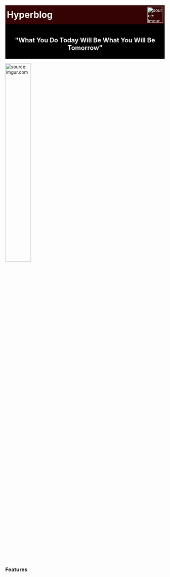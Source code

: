 <div style="background-color: #350303; padding: 5px; color: white; display: flex; align-items: center; justify-content: space-between;">
  <h1 style="margin: 0;">Hyperblog</h1>
  <img src="https://i.imgur.com/9HLVd7Z.gif" alt="source: imgur.com" height="50">
</div>


<div style="text-align:center; background-color:black; color:white; padding:10px;font-size: 10px;">
    <h1><strong>"What You Do Today Will Be What You Will Be Tomorrow"</strong></h1>
</div>

<a href="https://imgur.com/YijLU6u"><img src="https://i.imgur.com/YijLU6u.png" title="source: imgur.com" height="40%"/></a>

### Features


